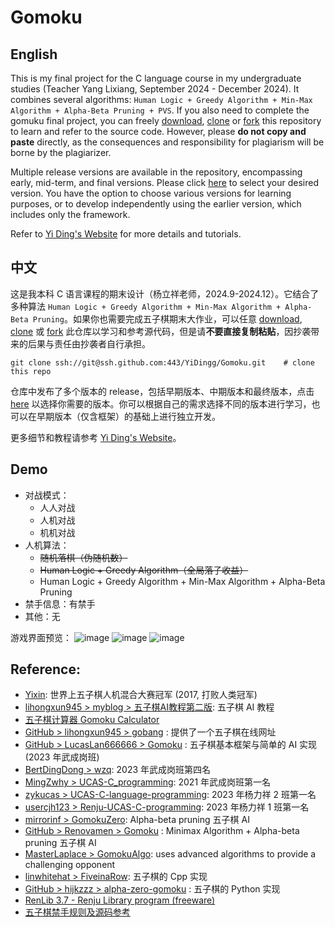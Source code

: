 # Gomoku

## English

This is my final project for the C language course in my undergraduate studies (Teacher Yang Lixiang, September 2024 - December 2024). It combines several algorithms: `Human Logic + Greedy Algorithm + Min-Max Algorithm + Alpha-Beta Pruning + PVS`. If you also need to complete the gomuku final project, you can freely [download](https://github.com/YiDingg/Gomoku/archive/refs/heads/main.zip), [clone](https://github.com/YiDingg/Gomoku) or [fork](https://github.com/YiDingg/Gomoku/fork) this repository to learn and refer to the source code. However, please **do not copy and paste** directly, as the consequences and responsibility for plagiarism will be borne by the plagiarizer. 


Multiple release versions are available in the repository, encompassing early, mid-term, and final versions. Please click [here](https://github.com/YiDingg/Gomoku/releases) to select your desired version. You have the option to choose various versions for learning purposes, or to develop independently using the earlier version, which includes only the framework.

Refer to [Yi Ding's Website](https://yidingg.github.io/YiDingg/#/Projects/Gomoku) for more details and tutorials.

## 中文

这是我本科 C 语言课程的期末设计（杨立祥老师，2024.9-2024.12）。它结合了多种算法 `Human Logic + Greedy Algorithm + Min-Max Algorithm + Alpha-Beta Pruning`。如果你也需要完成五子棋期末大作业，可以任意 [download](https://github.com/YiDingg/Gomoku/archive/refs/heads/main.zip), [clone](https://github.com/YiDingg/Gomoku) 或 [fork](https://github.com/YiDingg/Gomoku/fork) 此仓库以学习和参考源代码，但是请**不要直接复制粘贴**，因抄袭带来的后果与责任由抄袭者自行承担。

```git
git clone ssh://git@ssh.github.com:443/YiDingg/Gomoku.git    # clone this repo
```

仓库中发布了多个版本的 release，包括早期版本、中期版本和最终版本，点击 [here](https://github.com/YiDingg/Gomoku/releases) 以选择你需要的版本。你可以根据自己的需求选择不同的版本进行学习，也可以在早期版本（仅含框架）的基础上进行独立开发。

更多细节和教程请参考 [Yi Ding's Website](https://yidingg.github.io/YiDingg/#/Projects/Gomoku)。

## Demo

- 对战模式：
    - 人人对战
    - 人机对战
    - 机机对战
- 人机算法：
    - <s>随机落棋（伪随机数）</s>
    - <s>Human Logic +  Greedy Algorithm（全局落子收益）</s>
    - Human Logic +  Greedy Algorithm + Min-Max Algorithm + Alpha-Beta Pruning
- 禁手信息：有禁手
- 其他：无

游戏界面预览：
![image](https://github.com/user-attachments/assets/6e548cee-6caf-4966-ae69-69101e914af7)
![image](https://github.com/user-attachments/assets/f9bffb69-a104-46f5-ae88-98b3c46d3372)
![image](https://github.com/user-attachments/assets/6995c0eb-a04c-45df-89d7-1ae166001fde)

## Reference:
- [Yixin](https://www.aiexp.info/pages/yixin.html): 世界上五子棋人机混合大赛冠军 (2017, 打败人类冠军)
- [lihongxun945 > myblog > 五子棋AI教程第二版](https://github.com/lihongxun945/myblog/labels/%E4%BA%94%E5%AD%90%E6%A3%8BAI%E6%95%99%E7%A8%8B%E7%AC%AC%E4%BA%8C%E7%89%88): 五子棋 AI 教程
- [五子棋计算器 Gomoku Calculator](https://www.gomocalc.com/#/)
- [GitHub > lihongxun945 > gobang](https://github.com/lihongxun945/gobang) : 提供了一个五子棋在线网址
- [GitHub > LucasLan666666 > Gomoku](https://github.com/LucasLan666666/Gomoku) : 五子棋基本框架与简单的 AI 实现 (2023 年武成岗班)
- [BertDingDong > wzq](https://github.com/BertDingDong/wzq): 2023 年武成岗班第四名
- [MingZwhy > UCAS-C_programming](https://github.com/MingZwhy/UCAS-C_programming)​: 2021 年武成岗班第一名
- [zykucas > UCAS-C-language-programming](https://github.com/zykucas/UCAS-C-language-programming): 2023 年杨力祥 2 班第一名
- [usercjh123 > Renju-UCAS-C-programming](https://github.com/usercjh123/Renju-UCAS-C-programming): 2023 年杨力祥 1 班第一名
- [mirrorinf > GomokuZero](https://github.com/mirrorinf/GomokuZero): Alpha-beta pruning 五子棋 AI
- [GitHub > Renovamen > Gomoku](https://github.com/Renovamen/Gomoku) : Minimax Algorithm + Alpha-beta pruning 五子棋 AI
- [MasterLaplace > GomokuAlgo](https://github.com/MasterLaplace/GomokuAlgo): uses advanced algorithms to provide a challenging opponent
- [linwhitehat > FiveinaRow](https://github.com/linwhitehat/FiveinaRow): 五子棋的 Cpp 实现​
- [GitHub > hijkzzz > alpha-zero-gomoku](https://github.com/hijkzzz/alpha-zero-gomoku) : 五子棋的 Python 实现
- [RenLib 3.7 - Renju Library program (freeware)](https://www.renju.se/renlib/)
- [五子棋禁手规则及源码参考](https://blog.csdn.net/baidu_41801770/article/details/124210441)
